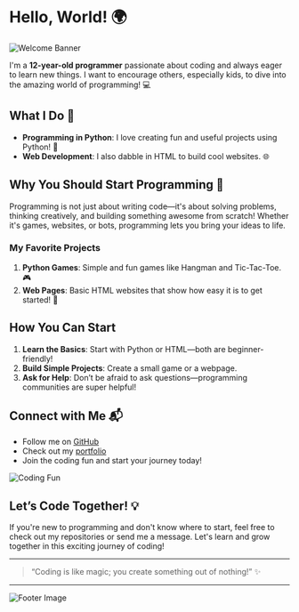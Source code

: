 # Hello, World! 🌍

![Welcome Banner](https://yourimageurl.com/banner.png)

I'm a **12-year-old programmer** passionate about coding and always eager to learn new things. I want to encourage others, especially kids, to dive into the amazing world of programming! 💻

## What I Do 🚀

- **Programming in Python**: I love creating fun and useful projects using Python! 🐍
- **Web Development**: I also dabble in HTML to build cool websites. 🌐

## Why You Should Start Programming 🤔

Programming is not just about writing code—it's about solving problems, thinking creatively, and building something awesome from scratch! Whether it's games, websites, or bots, programming lets you bring your ideas to life.

### My Favorite Projects

1. **Python Games**: Simple and fun games like Hangman and Tic-Tac-Toe. 🎮
2. **Web Pages**: Basic HTML websites that show how easy it is to get started! 🌈

## How You Can Start

1. **Learn the Basics**: Start with Python or HTML—both are beginner-friendly!
2. **Build Simple Projects**: Create a small game or a webpage.
3. **Ask for Help**: Don’t be afraid to ask questions—programming communities are super helpful!

## Connect with Me 📬

- Follow me on [GitHub](https://github.com/yourusername)
- Check out my [portfolio](https://yourportfolio.com)
- Join the coding fun and start your journey today!

![Coding Fun](https://yourimageurl.com/codingfun.png)

## Let’s Code Together! 💡

If you're new to programming and don't know where to start, feel free to check out my repositories or send me a message. Let's learn and grow together in this exciting journey of coding!

---

> “Coding is like magic; you create something out of nothing!” ✨

---

![Footer Image](https://yourimageurl.com/footer.png)
